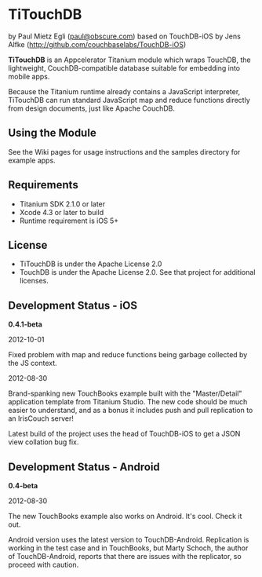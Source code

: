 # TiTouchDB

by Paul Mietz Egli (paul@obscure.com)
based on TouchDB-iOS by Jens Alfke (http://github.com/couchbaselabs/TouchDB-iOS)

**TiTouchDB** is an Appcelerator Titanium module which wraps TouchDB, the lightweight, CouchDB-compatible
database suitable for embedding into mobile apps.

Because the Titanium runtime already contains a JavaScript interpreter, TiTouchDB can run standard JavaScript
map and reduce functions directly from design documents, just like Apache CouchDB.

## Using the Module

See the Wiki pages for usage instructions and the samples directory for example apps.

## Requirements

* Titanium SDK 2.1.0 or later
* Xcode 4.3 or later to build
* Runtime requirement is iOS 5+

## License

* TiTouchDB is under the Apache License 2.0
* TouchDB is under the Apache License 2.0. See that project for additional licenses.

## Development Status - iOS

**0.4.1-beta**

2012-10-01

Fixed problem with map and reduce functions being garbage collected by the JS context.

2012-08-30

Brand-spanking new TouchBooks example built with the "Master/Detail" application template
from Titanium Studio.  The new code should be much easier to understand, and as a bonus
it includes push and pull replication to an IrisCouch server!

Latest build of the project uses the head of TouchDB-iOS to get a JSON view collation bug
fix.

## Development Status - Android

**0.4-beta**

2012-08-30

The new TouchBooks example also works on Android.  It's cool.  Check it out.

Android version uses the latest version to TouchDB-Android.  Replication is working in the
test case and in TouchBooks, but Marty Schoch, the author of TouchDB-Android, reports that
there are issues with the replicator, so proceed with caution.

